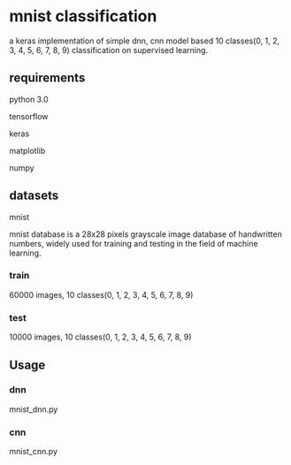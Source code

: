 # mnist classification

a keras implementation of simple dnn, cnn model based 10 classes(0, 1, 2, 3, 4, 5, 6, 7, 8, 9) classification on supervised learning.

## requirements

python 3.0

tensorflow

keras

matplotlib

numpy

## datasets

mnist

mnist database is a 28x28 pixels grayscale image database of handwritten numbers, widely used for training and testing in the field of machine learning.

### train

60000 images, 10 classes(0, 1, 2, 3, 4, 5, 6, 7, 8, 9)

### test

10000 images, 10 classes(0, 1, 2, 3, 4, 5, 6, 7, 8, 9)

## Usage

### dnn

mnist_dnn.py

### cnn

mnist_cnn.py
